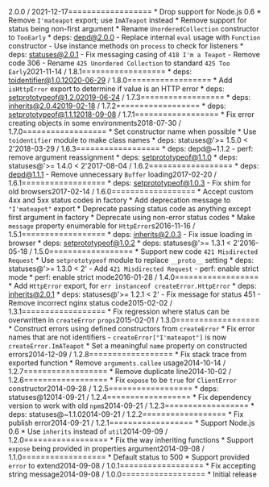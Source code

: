 2.0.0 / 2021-12-17==================  * Drop support for Node.js 0.6  * Remove `I'mateapot` export; use `ImATeapot` instead  * Remove support for status being non-first argument  * Rename `UnorderedCollection` constructor to `TooEarly`  * deps: depd@2.0.0    - Replace internal `eval` usage with `Function` constructor    - Use instance methods on `process` to check for listeners  * deps: statuses@2.0.1    - Fix messaging casing of `418 I'm a Teapot`    - Remove code 306    - Rename `425 Unordered Collection` to standard `425 Too Early`2021-11-14 / 1.8.1==================  * deps: toidentifier@1.0.12020-06-29 / 1.8.0==================  * Add `isHttpError` export to determine if value is an HTTP error  * deps: setprototypeof@1.2.02019-06-24 / 1.7.3==================  * deps: inherits@2.0.42019-02-18 / 1.7.2==================  * deps: setprototypeof@1.1.12018-09-08 / 1.7.1==================  * Fix error creating objects in some environments2018-07-30 / 1.7.0==================  * Set constructor name when possible  * Use `toidentifier` module to make class names  * deps: statuses@'>= 1.5.0 < 2'2018-03-29 / 1.6.3==================  * deps: depd@~1.1.2    - perf: remove argument reassignment  * deps: setprototypeof@1.1.0  * deps: statuses@'>= 1.4.0 < 2'2017-08-04 / 1.6.2==================  * deps: depd@1.1.1    - Remove unnecessary `Buffer` loading2017-02-20 / 1.6.1==================  * deps: setprototypeof@1.0.3    - Fix shim for old browsers2017-02-14 / 1.6.0==================  * Accept custom 4xx and 5xx status codes in factory  * Add deprecation message to `"I'mateapot"` export  * Deprecate passing status code as anything except first argument in factory  * Deprecate using non-error status codes  * Make `message` property enumerable for `HttpError`s2016-11-16 / 1.5.1==================  * deps: inherits@2.0.3    - Fix issue loading in browser  * deps: setprototypeof@1.0.2  * deps: statuses@'>= 1.3.1 < 2'2016-05-18 / 1.5.0==================  * Support new code `421 Misdirected Request`  * Use `setprototypeof` module to replace `__proto__` setting  * deps: statuses@'>= 1.3.0 < 2'    - Add `421 Misdirected Request`    - perf: enable strict mode  * perf: enable strict mode2016-01-28 / 1.4.0==================  * Add `HttpError` export, for `err instanceof createError.HttpError`  * deps: inherits@2.0.1  * deps: statuses@'>= 1.2.1 < 2'    - Fix message for status 451    - Remove incorrect nginx status code2015-02-02 / 1.3.1==================  * Fix regression where status can be overwritten in `createError` `props`2015-02-01 / 1.3.0==================  * Construct errors using defined constructors from `createError`  * Fix error names that are not identifiers    - `createError["I'mateapot"]` is now `createError.ImATeapot`  * Set a meaningful `name` property on constructed errors2014-12-09 / 1.2.8==================  * Fix stack trace from exported function  * Remove `arguments.callee` usage2014-10-14 / 1.2.7==================  * Remove duplicate line2014-10-02 / 1.2.6==================  * Fix `expose` to be `true` for `ClientError` constructor2014-09-28 / 1.2.5==================  * deps: statuses@12014-09-21 / 1.2.4==================  * Fix dependency version to work with old `npm`s2014-09-21 / 1.2.3==================  * deps: statuses@~1.1.02014-09-21 / 1.2.2==================  * Fix publish error2014-09-21 / 1.2.1==================  * Support Node.js 0.6  * Use `inherits` instead of `util`2014-09-09 / 1.2.0==================  * Fix the way inheriting functions  * Support `expose` being provided in properties argument2014-09-08 / 1.1.0==================  * Default status to 500  * Support provided `error` to extend2014-09-08 / 1.0.1==================  * Fix accepting string message2014-09-08 / 1.0.0==================  * Initial release